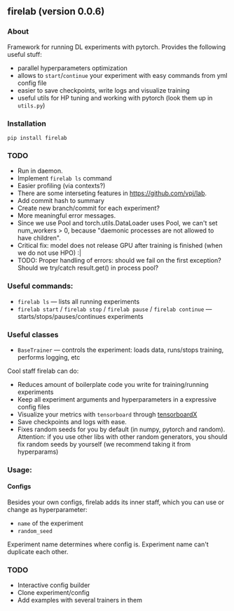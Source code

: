 ## firelab (version 0.0.6)
### About
Framework for running DL experiments with pytorch.
Provides the following useful stuff:
- parallel hyperparameters optimization
- allows to `start`/`continue` your experiment with easy commands from yml config file
- easier to save checkpoints, write logs and visualize training
- useful utils for HP tuning and working with pytorch (look them up in `utils.py`)

### Installation
```
pip install firelab
```

### TODO
- Run in daemon.
- Implement `firelab ls` command
- Easier profiling (via contexts?)
- There are some interseting features in https://github.com/vpj/lab.
- Add commit hash to summary
- Create new branch/commit for each experiment?
- More meaningful error messages.
- Since we use Pool and torch.utils.DataLoader uses Pool, we can't set num_workers > 0, because "daemonic processes are not allowed to have children".
- Critical fix: model does not release GPU after training is finished (when we do not use HPO) :|
- TODO: Proper handling of errors: should we fail on the first exception? Should we try/catch result.get() in process pool?

### Useful commands:
- `firelab ls` — lists all running experiments
- `firelab start` / `firelab stop` / `firelab pause` / `firelab continue` — starts/stops/pauses/continues experiments

### Useful classes
- `BaseTrainer` — controls the experiment: loads data, runs/stops training, performs logging, etc

Cool staff firelab can do:
- Reduces amount of boilerplate code you write for training/running experiments
- Keep all experiment arguments and hyperparameters in a expressive config files
- Visualize your metrics with `tensorboard` through [tensorboardX](https://github.com/lanpa/tensorboard-pytorch)
- Save checkpoints and logs with ease.
- Fixes random seeds for you by default (in numpy, pytorch and random). Attention: if you use other libs with other random generators, you should fix random seeds by yourself (we recommend taking it from hyperparams)

### Usage:
#### Configs
Besides your own configs, firelab adds its inner staff, which you can use or change as hyperparameter:
- `name` of the experiment
- `random_seed`

Experiment name determines where config is.
Experiment name can't duplicate each other.

### TODO
- Interactive config builder
- Clone experiment/config
- Add examples with several trainers in them
